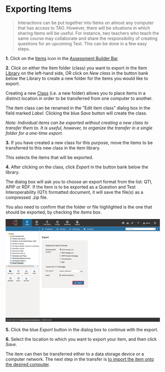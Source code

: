 <!--
created_at: 2016-12-15
authors:         
    - "Catherine Pease"
--> 

# Exporting Items


>Interactions can be put together into Items on almost any computer that has access to TAO. However, there will be situations in which sharing Items will be useful. For instance, two teachers who teach the same course may collaborate and share the responsibility of creating questions for an upcoming Test. This can be done in a few easy steps.

**1.**  Click on the [Items](../appendix/glossary.md#item) icon in the [Assessment Builder Bar](../appendix/glossary.md#assessment-builder-bar).

**2.**  Click on either the Item folder (class) you want to export in the Item [Library](../appendix/glossary.md#library) on the left-hand side, OR click on *New class* in the button bank below the Library to create a new folder for the items you would like to export.

Creating a new [Class](../appendix/glossary.md#class) (i.e. a new folder) allows you to place items in a distinct location in order to be transferred from one computer to another. 

The item class can be renamed in the "Edit item class" dialog box in the field marked *Label*. Clicking the blue *Save* button will create the class.

*Note: Individual items can be exported without creating a new class to transfer them to. It is useful, however, to organize the transfer in a single folder for a one-time export.*

**3.**  If you have created a new class for this purpose, move the items to be transferred to this new class in the item library.

This selects the items that will be exported.

**4.**  After clicking on the class, click *Export* in the button bank below the library.

The dialog box will ask you to choose an export format from the list: QTI, APIP or RDF. If the Item is to be exported as a Question and Test Interoperability (QTI) formatted document, it will save the file(s) as a compressed .zip file.

You also need to confirm that the folder or file highlighted is the one that should be exported, by checking the *Items* box.

![Exporting Items](../resources/backend/items/export-6.png)

**5.**  Click the blue *Export* button in the dialog box to continue with the export.

**6.**  Select the location to which you want to export your item, and then click *Save*.

The item can then be transferred either to a data storage device or a computer network. The next step in the transfer is [to import the item onto the desired computer](../items/importing-items.md).
